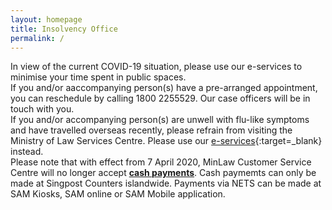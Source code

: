 ```yaml
---
layout: homepage
title: Insolvency Office
permalink: /
---
```

<!-- Type your notification here - the notification bar will not appear if this is empty. For other changes, refer to _data/homepage.yml to edit the homepage -->
In view of the current COVID-19 situation, please use our e-services to minimise your time spent in public spaces. <br>If you and/or aaccompanying person(s) have a pre-arranged appointment, you can reschedule by calling 1800 2255529. Our case officers will be in touch with you.<br>If you and/or accompanying person(s) are unwell with flu-like symptoms and have travelled overseas recently, please refrain from visiting the Ministry of Law Services Centre. Please use our [e-services](https://www.mlaw.gov.sg/e-services){:target=_blank} instead.<br>Please note that with effect from 7 April 2020, MinLaw Customer Service Centre will no longer accept <u><b>cash payments</b></u>. Cash paymemts can only be made at Singpost Counters islandwide. Payments via NETS can be made at SAM Kiosks, SAM online or SAM Mobile application.
